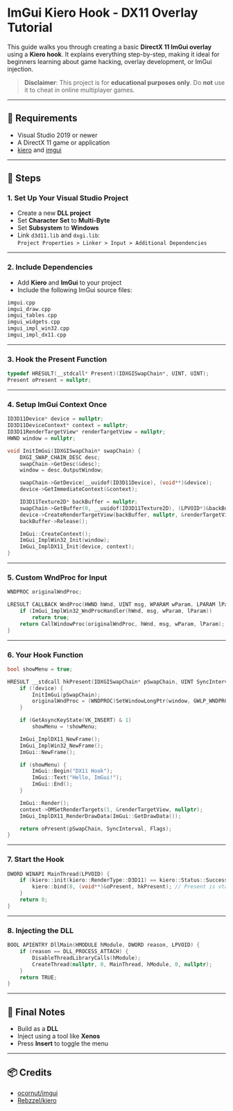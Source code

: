 # ImGui Kiero Hook - DX11 Overlay Tutorial

This guide walks you through creating a basic **DirectX 11 ImGui overlay** using a **Kiero hook**. It explains everything step-by-step, making it ideal for beginners learning about game hacking, overlay development, or ImGui injection.

> **Disclaimer**: This project is for **educational purposes only**. Do **not** use it to cheat in online multiplayer games.

---

## 🧰 Requirements

- Visual Studio 2019 or newer  
- A DirectX 11 game or application  
- [kiero](https://github.com/rdbo/ImGui-DirectX-11-Kiero-Hook) and [imgui](https://github.com/ocornut/imgui)

---

## 🚀 Steps

### 1. Set Up Your Visual Studio Project
- Create a new **DLL project**  
- Set **Character Set** to **Multi-Byte**  
- Set **Subsystem** to **Windows**  
- Link `d3d11.lib` and `dxgi.lib`:  
  `Project Properties > Linker > Input > Additional Dependencies`

---

### 2. Include Dependencies
- Add **Kiero** and **ImGui** to your project  
- Include the following ImGui source files:

```cpp
imgui.cpp  
imgui_draw.cpp  
imgui_tables.cpp  
imgui_widgets.cpp  
imgui_impl_win32.cpp  
imgui_impl_dx11.cpp
```

---

### 3. Hook the Present Function

```cpp
typedef HRESULT(__stdcall* Present)(IDXGISwapChain*, UINT, UINT);
Present oPresent = nullptr;
```

---

### 4. Setup ImGui Context Once

```cpp
ID3D11Device* device = nullptr;
ID3D11DeviceContext* context = nullptr;
ID3D11RenderTargetView* renderTargetView = nullptr;
HWND window = nullptr;

void InitImGui(IDXGISwapChain* swapChain) {
    DXGI_SWAP_CHAIN_DESC desc;
    swapChain->GetDesc(&desc);
    window = desc.OutputWindow;

    swapChain->GetDevice(__uuidof(ID3D11Device), (void**)&device);
    device->GetImmediateContext(&context);

    ID3D11Texture2D* backBuffer = nullptr;
    swapChain->GetBuffer(0, __uuidof(ID3D11Texture2D), (LPVOID*)&backBuffer);
    device->CreateRenderTargetView(backBuffer, nullptr, &renderTargetView);
    backBuffer->Release();

    ImGui::CreateContext();
    ImGui_ImplWin32_Init(window);
    ImGui_ImplDX11_Init(device, context);
}
```

---

### 5. Custom WndProc for Input

```cpp
WNDPROC originalWndProc;

LRESULT CALLBACK WndProc(HWND hWnd, UINT msg, WPARAM wParam, LPARAM lParam) {
    if (ImGui_ImplWin32_WndProcHandler(hWnd, msg, wParam, lParam))
        return true;
    return CallWindowProc(originalWndProc, hWnd, msg, wParam, lParam);
}
```

---

### 6. Your Hook Function

```cpp
bool showMenu = true;

HRESULT __stdcall hkPresent(IDXGISwapChain* pSwapChain, UINT SyncInterval, UINT Flags) {
    if (!device) {
        InitImGui(pSwapChain);
        originalWndProc = (WNDPROC)SetWindowLongPtr(window, GWLP_WNDPROC, (LONG_PTR)WndProc);
    }

    if (GetAsyncKeyState(VK_INSERT) & 1)
        showMenu = !showMenu;

    ImGui_ImplDX11_NewFrame();
    ImGui_ImplWin32_NewFrame();
    ImGui::NewFrame();

    if (showMenu) {
        ImGui::Begin("DX11 Hook");
        ImGui::Text("Hello, ImGui!");
        ImGui::End();
    }

    ImGui::Render();
    context->OMSetRenderTargets(1, &renderTargetView, nullptr);
    ImGui_ImplDX11_RenderDrawData(ImGui::GetDrawData());

    return oPresent(pSwapChain, SyncInterval, Flags);
}
```

---

### 7. Start the Hook

```cpp
DWORD WINAPI MainThread(LPVOID) {
    if (kiero::init(kiero::RenderType::D3D11) == kiero::Status::Success) {
        kiero::bind(8, (void**)&oPresent, hkPresent); // Present is vtable index 8
    }
    return 0;
}
```

---

### 8. Injecting the DLL

```cpp
BOOL APIENTRY DllMain(HMODULE hModule, DWORD reason, LPVOID) {
    if (reason == DLL_PROCESS_ATTACH) {
        DisableThreadLibraryCalls(hModule);
        CreateThread(nullptr, 0, MainThread, hModule, 0, nullptr);
    }
    return TRUE;
}
```

---

## 📝 Final Notes

- Build as a **DLL**
- Inject using a tool like **Xenos**
- Press **Insert** to toggle the menu

---

## 📦 Credits

- [ocornut/imgui](https://github.com/ocornut/imgui)  
- [Rebzzel/kiero](https://github.com/Rebzzel/kiero)

